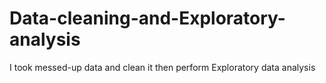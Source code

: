 # Data-cleaning-and-Exploratory-analysis
I took messed-up data and clean it then perform Exploratory data analysis
